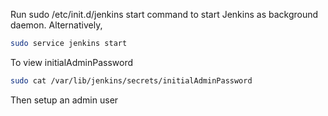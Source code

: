 Run sudo /etc/init.d/jenkins start command to start Jenkins as background daemon.
Alternatively,

```bash
sudo service jenkins start
```

To view initialAdminPassword

```bash
sudo cat /var/lib/jenkins/secrets/initialAdminPassword
```

Then setup an admin user

